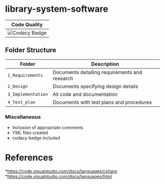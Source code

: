 # library-system-software



| Code Quality |
|----------|
|![Codacy Badge](https://app.codacy.com/project/badge/Grade/e5ce086e2e324476b42d6087c1d8f541)







## Folder Structure
Folder             | Description
-------------------| -----------------------------------------
`1_Requirements`   | Documents detailing requirements and research
`2_Design`         | Documents specifying design details
`3_Implementation` | All code and documentation
`4_Test_plan`      | Documents with test plans and procedures

### Miscellaneous
* Inclusion of appropriate comments
* YML files created
* codacy badge included
# References
*https://code.visualstudio.com/docs/languages/csharp
*https://code.visualstudio.com/docs/languages/html
